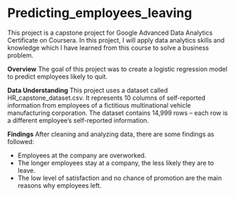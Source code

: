 # Predicting_employees_leaving
This project is a capstone project for Google Advanced Data Analytics Certificate on Coursera. In this project, I will apply data analytics skills and knowledge which I have learned from this course to solve a business problem.

**Overview**
The goal of this project was to create a logistic regression model to predict employees likely to quit.

**Data Understanding**
This project uses a dataset called HR_capstone_dataset.csv. It represents 10 columns of self-reported information from employees of a fictitious multinational vehicle manufacturing corporation. The dataset contains 14,999 rows – each row is a different employee’s self-reported information. 

**Findings**
After cleaning and analyzing data, there are some findings as followed:
- Employees at the company are overworked.
- The longer employees stay at a company, the less likely they are to leave.
- The low level of satisfaction and no chance of promotion are the main reasons why employees left.
